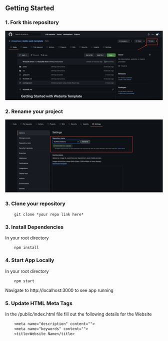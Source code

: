 ## Getting Started


### 1. Fork this repository

![title](images/FORK.png)


### 2. Rename your project

![title](images/RENAME.png)

### 3. Clone your repository

        git clone *your repo link here*

### 3. Install Dependencies

In your root directory

        npm install

### 4. Start App Locally

In your root directory

        npm start 

Navigate to http://localhost:3000 to see app running

### 5. Update HTML Meta Tags

In the /public/index.html file fill out the following details for the Website

        <meta name="description" content="">
        <meta name="keywords" content="">
        <title>Website Name</title> 

